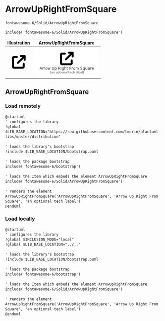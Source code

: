 # ArrowUpRightFromSquare


```text
fontawesome-6/Solid/ArrowUpRightFromSquare
```

```text
include('fontawesome-6/Solid/ArrowUpRightFromSquare')
```



| Illustration | ArrowUpRightFromSquare |
| :---: | :---: |
| ![illustration for Illustration](../../fontawesome-6/Solid/ArrowUpRightFromSquare.png) | ![illustration for ArrowUpRightFromSquare](../../fontawesome-6/Solid/ArrowUpRightFromSquare.Local.png) |




## ArrowUpRightFromSquare

### Load remotely
```plantuml
@startuml
' configures the library
!global $LIB_BASE_LOCATION="https://raw.githubusercontent.com/tmorin/plantuml-libs/master/distribution"

' loads the library's bootstrap
!include $LIB_BASE_LOCATION/bootstrap.puml

' loads the package bootstrap
include('fontawesome-6/bootstrap')

' loads the Item which embeds the element ArrowUpRightFromSquare
include('fontawesome-6/Solid/ArrowUpRightFromSquare')

' renders the element
ArrowUpRightFromSquare('ArrowUpRightFromSquare', 'Arrow Up Right From Square', 'an optional tech label')
@enduml
```

### Load locally
```plantuml
@startuml
' configures the library
!global $INCLUSION_MODE="local"
!global $LIB_BASE_LOCATION="../.."

' loads the library's bootstrap
!include $LIB_BASE_LOCATION/bootstrap.puml

' loads the package bootstrap
include('fontawesome-6/bootstrap')

' loads the Item which embeds the element ArrowUpRightFromSquare
include('fontawesome-6/Solid/ArrowUpRightFromSquare')

' renders the element
ArrowUpRightFromSquare('ArrowUpRightFromSquare', 'Arrow Up Right From Square', 'an optional tech label')
@enduml
```

